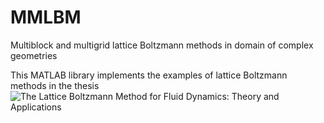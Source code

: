 # MMLBM
Multiblock and multigrid lattice Boltzmann methods in domain of complex geometries

This MATLAB library implements the examples of lattice Boltzmann methods in the thesis 
![The Lattice Boltzmann Method for Fluid Dynamics: Theory and Applications](https://github.com/cpempire/MMLBM/tree/master/thesis)
